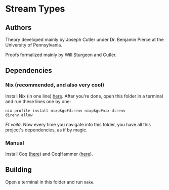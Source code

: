# Stream Types

## Authors

Theory developed mainly by Joseph Cutler under Dr. Benjamin Pierce at the University of Pennsylvania.

Proofs formalized mainly by Will Sturgeon and Cutler.

## Dependencies

### Nix (recommended, and also very cool)
Install Nix (in one line) [here](https://nixos.org/download#nix-install-macos).
After you're done, open this folder in a terminal and run these lines one by one:
```
nix profile install nixpkgs#direnv nixpkgs#nix-direnv
direnv allow
```
_Et voilà_. Now every time you navigate into this folder, you have all this project's dependencies, as if by magic.

### Manual

Install Coq ([here](https://coq.inria.fr/download)) and CoqHammer ([here](https://coqhammer.github.io/#installation)).

## Building

Open a terminal in this folder and run `make`.
